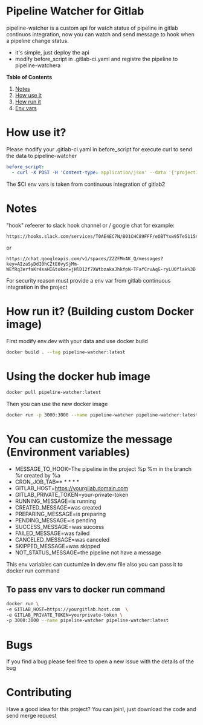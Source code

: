 # Pipeline Watcher for Gitlab

pipeline-watcher is a custom api for watch status of pipeline in gitlab continuos integration, now you can watch and send message to hook when a pipeline change status.

  - it's simple, just deploy the api
  - modify before_script in .gitlab-ci.yaml and registre the pipeline to pipeline-watchera


**Table of Contents**   
1. [Notes](#notes)
2. [How use it](#how-use-it)
3. [How run it](#how-run-it)
4. [Env vars](#env-vars)

# How use it?<a name="how-use-it"></a>

Please modify your .gitlab-ci.yaml in before_script for execute curl to send the data to pipeline-watcher
  ```yaml
before_script:
    - curl -X POST -H 'Content-type: application/json' --data '{"projectId": "'"$CI_PROJECT_ID"'", "pipelineId": "'"$CI_PIPELINE_ID"'", "projectName":"'"$CI_PROJECT_NAME"'", "hook":"slack-hook" }' http://your-pipeline-watcher-host:3000/register
```
The $CI env vars is taken from continuous integration of gitlab2

# Notes<a name="notes"></a>
"hook" refeerer to slack hook channel or / google chat for example:

```url
https://hooks.slack.com/services/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
```
or

```url
https://chat.googleapis.com/v1/spaces/ZZZFMnAK_Q/messages?key=AIzaSyDdI0hCZtE6vySjMm-WEfRq3erfaKr4saHI&token=jHlD12f7XWtbzakaJhkfpN-TFafCrvAqG-ryLU0flak%3D
```

For security reason must provide a env var from gitlab continuous integration in the project

# How run it? (Building custom Docker image) <a name="how-run-it"></a>
First modify env.dev with your data and use docker build
```bash
docker build . --tag pipeline-watcher:latest
```
# Using the docker hub image
```bash
docker pull pipeline-watcher:latest
```
Then you can use the new docker image
```bash
docker run -p 3000:3000 --name pipeline-watcher pipeline-watcher:latest
```

# You can customize the message (Environment variables)<a name="env-vars"></a>
- MESSAGE_TO_HOOK=The pipeline in the project %p %m in the branch %r created by %a
- CRON_JOB_TAB=* * * * *
- GITLAB_HOST=https://yourgilab.domain.com
- GITLAB_PRIVATE_TOKEN=your-private-token
- RUNNING_MESSAGE=is running
- CREATED_MESSAGE=was created
- PREPARING_MESSAGE=is preparing
- PENDING_MESSAGE=is pending
- SUCCESS_MESSAGE=was success
- FAILED_MESSAGE=was failed
- CANCELED_MESSAGE=was canceled
- SKIPPED_MESSAGE=was skipped
- NOT_STATUS_MESSAGE=the pipeline not have a message

This env variables can custumize in dev.env file also you can pass it to docker run command

## To pass env vars to docker run command
```bash
docker run \
-e GITLAB_HOST=https://yourgitlab.host.com  \
-e GITLAB_PRIVATE_TOKEN=yourprivate-token \
-p 3000:3000 --name pipeline-watcher pipeline-watcher:latest
```

# Bugs
If you find a bug please feel free to open a new issue with the details of the bug

# Contributing
Have a good idea for this project? You can join!, just download the code and send merge request